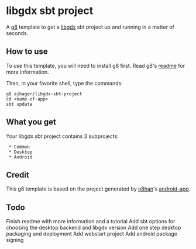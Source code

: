 # libgdx sbt project

A [g8](http://github.com/n8han/giter8) template to get a [libgdx](http://code.google.com/p/libgdx/) sbt project up and running in a matter of seconds.

## How to use

To use this template, you will need to install g8 first.
Read g8's [readme](http://github.com/n8han/giter8#readme) for more information.

Then, in your favorite shell, type the commands:

    g8 ajhager/libgdx-sbt-project
    cd <name-of-app>
    sbt update

## What you get

Your libgdx sbt project contains 3 subprojects:

     * Common
     * Desktop
     * Android

## Credit
This g8 template is based on the project generated by [n8han](http://github/n8han)'s [android-app](https://github.com/n8han/android-app.g8).

## Todo
  Finish readme with more information and a tutorial
  Add sbt options for choosing the desktop backend and libgdx version
  Add one step desktop packaging and deployment
  Add webstart project
  Add android package signing
